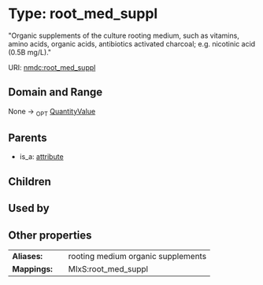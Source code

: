 
# Type: root_med_suppl


"Organic supplements of the culture rooting medium, such as vitamins, amino acids, organic acids, antibiotics activated charcoal; e.g. nicotinic acid (0.5B mg/L)."

URI: [nmdc:root_med_suppl](https://microbiomedata/meta/root_med_suppl)


## Domain and Range

None ->  <sub>OPT</sub> [QuantityValue](QuantityValue.md)

## Parents

 *  is_a: [attribute](attribute.md)

## Children


## Used by


## Other properties

|  |  |  |
| --- | --- | --- |
| **Aliases:** | | rooting medium organic supplements |
| **Mappings:** | | MIxS:root_med_suppl |

